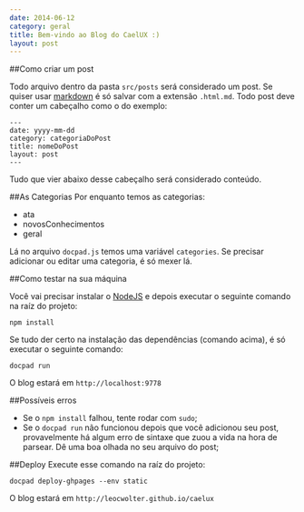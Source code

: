 ```yaml
---
date: 2014-06-12
category: geral
title: Bem-vindo ao Blog do CaelUX :)
layout: post
---
```


##Como criar um post

Todo arquivo dentro da pasta ```src/posts``` será considerado um post.
Se quiser usar [markdown](https://guides.github.com/features/mastering-markdown/) é só salvar com a extensão ```.html.md```.
Todo post deve conter um cabeçalho como o do exemplo:
```
---
date: yyyy-mm-dd
category: categoriaDoPost
title: nomeDoPost
layout: post
---
```
Tudo que vier abaixo desse cabeçalho será considerado conteúdo.

##As Categorias
Por enquanto temos as categorias:
- ata
- novosConhecimentos
- geral

Lá no arquivo ```docpad.js``` temos uma variável ```categories```. Se precisar adicionar ou editar uma categoria, é só mexer lá.

##Como testar na sua máquina

Você vai precisar instalar o [NodeJS](http://nodejs.org/) e depois executar o seguinte comando na raíz do projeto:
```
npm install
```

Se tudo der certo na instalação das dependências (comando acima), é só executar o seguinte comando:
```
docpad run
```

O blog estará em ```http://localhost:9778```

##Possíveis erros
- Se o ```npm install``` falhou, tente rodar com ```sudo```;
- Se o ```docpad run``` não funcionou depois que você adicionou seu post, provavelmente há algum erro de sintaxe que zuou a vida na hora de parsear. Dê uma boa olhada no seu arquivo do post;

##Deploy
Execute esse comando na raíz do projeto:
```
docpad deploy-ghpages --env static
```
O blog estará em ```http://leocwolter.github.io/caelux```
